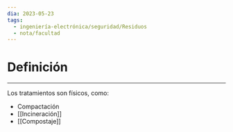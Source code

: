 ```yaml
---
dia: 2023-05-23
tags:
  - ingeniería-electrónica/seguridad/Residuos
  - nota/facultad
---
```

# Definición
---
Los tratamientos son físicos, como:
* Compactación
* [[Incineración]]
* [[Compostaje]]